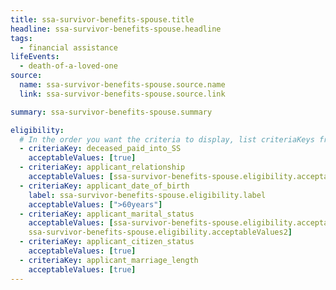 ```yaml
---
title: ssa-survivor-benefits-spouse.title
headline: ssa-survivor-benefits-spouse.headline
tags:
  - financial assistance
lifeEvents:
  - death-of-a-loved-one
source:
  name: ssa-survivor-benefits-spouse.source.name
  link: ssa-survivor-benefits-spouse.source.link

summary: ssa-survivor-benefits-spouse.summary

eligibility:
  # In the order you want the criteria to display, list criteriaKeys from the csv here, each followed by a comma-separated list of which values indicate eligibility for that criteria. Wrap individual values in quotes if they have inner commas.
  - criteriaKey: deceased_paid_into_SS
    acceptableValues: [true]
  - criteriaKey: applicant_relationship
    acceptableValues: [ssa-survivor-benefits-spouse.eligibility.acceptableValues]
  - criteriaKey: applicant_date_of_birth
    label: ssa-survivor-benefits-spouse.eligibility.label
    acceptableValues: [">60years"]
  - criteriaKey: applicant_marital_status
    acceptableValues: [ssa-survivor-benefits-spouse.eligibility.acceptableValues1, 
    ssa-survivor-benefits-spouse.eligibility.acceptableValues2]
  - criteriaKey: applicant_citizen_status
    acceptableValues: [true]
  - criteriaKey: applicant_marriage_length
    acceptableValues: [true]
---
```

